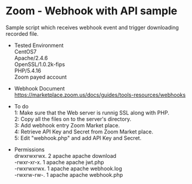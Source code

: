 # Zoom - Webhook with API sample

Sample script which receives webhook event and trigger downloading recorded file.

- Tested Environment<br>
CentOS7<br>
Apache/2.4.6<br>
OpenSSL/1.0.2k-fips<br>
PHP/5.4.16<br>
Zoom payed account<br>

- Webhook Document<br>
https://marketplace.zoom.us/docs/guides/tools-resources/webhooks

- To do<br>
1: Make sure that the Web server is runnig SSL along with PHP.<br>
2: Copy all the files on to the server's directory.<br>
3: Add webhook entry Zoom Market place.<br>
4: Retrieve API Key and Secret from Zoom Market place.<br>
5: Edit "webhook.php" and add API Key and Secret.<br>

- Permissions<br>
drwxrwxrwx. 2 apache apache download<br>
-rwxr-xr-x. 1 apache apache jwt.php<br>
-rwxrwxrwx. 1 apache apache webhook.log<br>
-rwxrw-rw-. 1 apache apache webhook.php<br>
